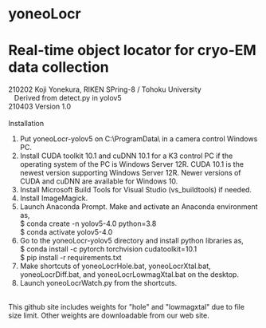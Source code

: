 # yoneoLocr
# Real-time object locator for cryo-EM data collection

210202 Koji Yonekura, RIKEN SPring-8 / Tohoku University<BR>
&nbsp;&nbsp;&nbsp;Derived from detect.py in yolov5<BR>
210403 Version 1.0<BR><BR>
Installation<BR>
1. Put yoneoLocr-yolov5 on C:\ProgramData\ in a camera control Windows PC.
2. Install CUDA toolkit 10.1 and cuDNN 10.1 for a K3 control PC if the operating system of the PC is Windows Server 12R.  CUDA 10.1 is the newest version supporting Windows Server 12R. Newer versions of CUDA and cuDNN are available for Windows 10.
3. Install Microsoft Build Tools for Visual Studio (vs_buildtools) if needed.
4. Install ImageMagick.
5. Launch Anaconda Prompt. Make and activate an Anaconda environment as,<BR>
 $ conda create -n yolov5-4.0 python=3.8<BR>
 $ conda activate yolov5-4.0<BR>
6. Go to the yoneoLocr-yolov5 directory and install python libraries as,<BR>
 $ conda install -c pytorch torchvision cudatoolkit=10.1<BR> 
 $ pip install -r requirements.txt<BR>
7. Make shortcuts of yoneoLocrHole.bat, yoneoLocrXtal.bat, yoneoLocrDiff.bat, and yoneoLocrLowmagXtal.bat on the desktop.
8. Launch yoneoLocrWatch.py from the shortcuts.
<BR>
This github site includes weights for "hole" and "lowmagxtal" due to file size limit. Other weights are downloadable from our web site.
